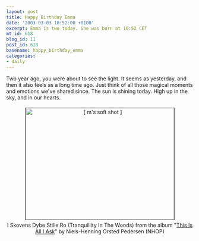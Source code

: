 ```yaml
---
layout: post
title: Happy Birthday Emma
date: '2003-03-03 10:52:00 +0100'
excerpt: Emma is two today. She was born at 10:52 CET
mt_id: 618
blog_id: 11
post_id: 618
basename: happy_birthday_emma
categories:
- daily
---
```

<p>Two year ago, you were about to see the light. It seems as yesterday, and then it also feels as a long time ago. Just think of all those magical moments and emotions we've shared since. The sun is shining today. High up in the sky, and in our hearts.<br />
<div align="center"><a href="http://homepage.mac.com/roessli/timeoff/PhotoAlbum25.html"><img src="https://www.davidroessli.com/assets/davo39/img/happybday-emma.jpg" height=300 width=400 border="1" hspace="0" vspace="5" alt="[ m's soft shot ]"></a><br /><span class="side">I Skovens Dybe Stille Ro (Tranquillity In The Woods) from the album "<a href="http://www.amazon.com/exec/obidos/ASIN/B000009HEJ/cybermediaconcep" target="_blank">This Is All I Ask</a>" by Niels-Henning Orsted Pedersen (NHOP)</span></div></p>
